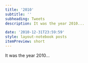 ```yaml
---
title: '2010'
subtitle: ''
subheading: Tweets
description: It was the year 2010...

date: '2010-12-31T23:59:59'
style: layout-notebook posts
itemPreview: short
---
```

It was the year 2010...
